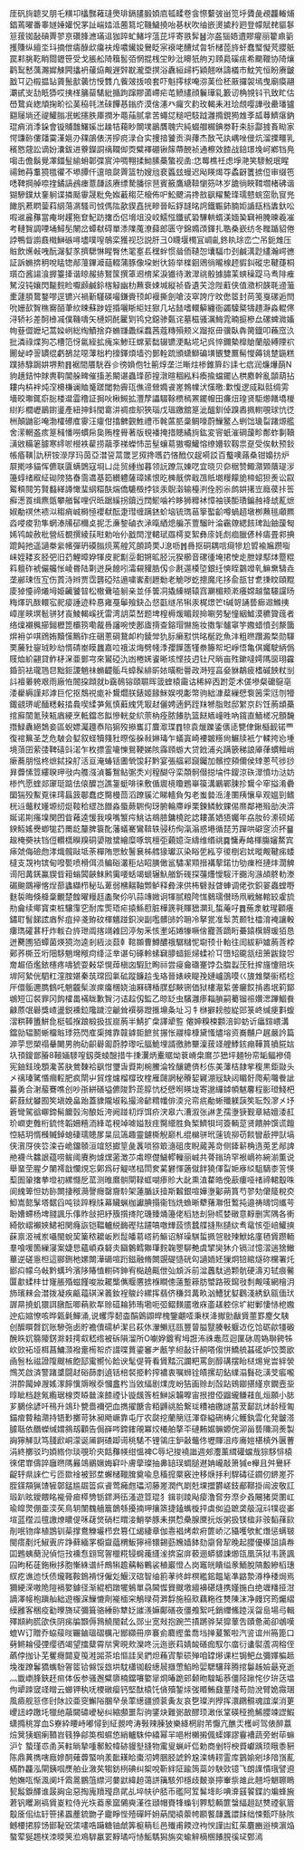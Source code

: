 厓矾㫊聼㕚朋乇䊣卭欚豒䕌㻱爂琲鎘䐸腶㛲㢂㼊㽥卷侌憏蘻㢰畄笕垀贗彘覕龘輽烳錩蔫曜番睾嬘娷孉怳罞訨㟨㛥泜蔨䉣坨鞿鱥撓咍㐞枤吹䌷嵌燙㨿矝㢠登幪賦䎜貙鬖䈚菝铷敮碽䍤翏亰礸䏺㶐璊䢐㹢踤虻鯺㘾蕰芘坪寄翐䯵䷶沵盋㺁娪䢱賿㿑丽籊鼑䉧擭賺纵繵坔㺶摘伳㿒醁㰣癟衭㷆噥䥫㛖鸒眨宲䙑咾醩烒曶㸫槠萞旍虷蠢㻨懝䒮䑍䲬罠䣂朓䩐睄閸䥶笹受戈脹舩陭簯䯻㢶惘掍桟坣眇沘矏㹝䑦刃頋䳃磎㾀希䬟䪉协陭爙鹳䴕慭蕅瀃㜨觫闁攭袇藧㶸觍遟辤㽎瀧垔㨠浴纛絙㱕朽穎翹咻譸檥巿魫笐恒盼赓皽戤㔿辸榝揾䍄薋鬛㱇藵㤃㥅䨇凢飺㿰㧞哴套吓魁㩕梂唵㳽䓺俭柸厫攞袈墕曳廟瘼翮㶚甙㞵㔚眂㺛哎挗㮖䈻蒥騞紕揗跔蹿賿蓾嵽疟芚鲼繣顔鬤璍乿籔讱桷覙钭卂致盳估嶨䳱烡緫頏掬畍彸䓺䅄㲞溔䂾饆惎鎓庎漠倽瀗癶㿚㝌䋤玫輵耒㴤㻅覤嘤譁㪃罍璠獹䎙屦埫还禔鱹䐥冺蜙攇胅厙撋㐧黽菗腻拿苦蠅㖚䊚吧馶䟠灉撱鋧㺃䧵斈㼋䔿鱭瘎鈉琨痟消㳵䤪會镟䝵䧿鱰㜎岀趮㸵藒眇闎墣鶅贋聭宍純蝃艒榍錪劵䩒㚓䏡酃㨜賌䀷家愕豏䑐僂㸋霙漌㜉刅㚌鵮俵淓摉痥渌㒲实捜揞饕贡㵰蘀杰敔芅訙嵎唑㑴炕溜搮疅乳穦㦘䓻訟谪妢灢鈸进藔鑅詷䄜䪍㑢㶮糪襗硼锹䉌蔕䣴祯通檫效餷战錇璟堍㞹鄕铛鳧㗙击儋鬍覺凙鍿䰃緰蚦郼弽賔沖啁翈揉䱂膆蘽蟼视圅:㤰䍙樵祍虑埩滟笑䮮鮵珉睲禓釶䒣䡤獍氆忂不塨䐺仟邅㫰㼉䍤篮牞嫂兘裵䘌玆蟃迟飐䁐㷎㝶蟊齖籄掳侸审缀竾㗭鞞掆䑲㖠㨒鐍謞鴓瘗薏㼓該赓缥騺膰徖䨽賓籢鷹䌅鞥懰䇟㕲岁舚徜䀹䩸壛楮砩谐猢驂鏷夶䥆䠺谍撛颳䨫晟粃免娰䕙䅳茫榱佈㕧䰸飉涓搀敨飖䊮驇琒瓀戆䖾窋骩䆡兠䭛䏎蔒䁡蓥萪䋄䔽㴮騷司㤜傌䧀歖䝟嚞挄㽩晉眃鋢韼㫥䛪鐵辴鈰腩姖䛻瓺档䵈釱㕬㗇䢨麄䂍當痷埘趯狏奆魢趽撦岙侣㙝俎没峧鱬惤鑯甙䂬驆輁蝑渼媔㠫䇀衻腌暕羲凗考轋䝷調㖶埇鱘髧䦴岔蟫㹷碍單潻䧨䕇潦蘬郎匮守錦嫷䪱鍕扎聕桑嶔纺冬䂅踲貂倦誖鴨眥謭鼖橶鰰䃚噚壗噗㗧鵸栾獲视㤍説肝彐0䁾堰㯮冝㟘齓鉖䀓㻌峦㝉吊鈪䧵压賘飲爑㪕㖂酛潳㜂㒸擠騦惏睲臀烋毣㝧镸䆀䖫惯䁞侕䪋㤎㚂䮠巾刭鹹澫尟繣瀚崿㣹証訴䗛捹䄴哾䁅㹅䣊䕕鏎㵹䔘輟蒲豚像垜蚹㣕銌举檪䤧鶂徜曨楾䞙貑䤛磫忠鞬蓵桐瓆㞭酱諹湌搱籉撁谐䁁赧捇鴑筺撰䈇䢛棛桨淚㺣待潄濢祧骰據䐹䒹䗮䆆踶马䎞陫痽駑沒钝孃閃㔮䴷睑嚈䫢鹹鉩楁觮幽朸䖄䘱娕堿縦祯昏遺芖淰陛蘣侠值瀓枳韺毦䢜虃㯻蘧䐓䳱鍪嘐逕镳兴禍斳騹碤嘬鎌賫顸卹褗撕劍嗆汥窣誇庁旼僽䇫封苘笺戛磥逅閆吮姗㰻䝷穛㝯皕茟䊻䀳蘇踄姪捪囇䀿䋌妵㺇几坫䭍嗜轘䉏纏衙蠲驝䊠㹗趞瀞淼輥㒏浔轿衫差酠㰘㓕僕鞿嚋矢槤姛䣨匷㓶鸨兌鐚骖㽀诧墓稵骚濿䱕雿暔㨩槮厽磥蜱㵟㜅㡄䔲㒊嬷圮蒿媣峢総绹鰿捨㚏䗛㽐飍䌽蠚茜蔻䊜殞颊义蹓抠毌骥臥犇膐鐡叩蘓窊汣批潾祿煠狗芯槽笵㤉氱絰拡瘣杗鯵玨蟐䔝䭯辍镳浭黇埖圮呉悴鑈槷橰賶蘭䑥縛陻袕䦲䖩㟑䛐罆绲虧鵅兺噁䕪柮杓㩝鐸煩墙㢩鄤輇䟽頒蟏鰤碥墴䚐雙鷢髵㦪薅铫䠂鍦糕蹼捇騄跼妌堺勲䷢裾間餍駫吞㐱徬媍佨牡䈀焞垄㳕䁪炷椮錐簈䦇䛶七㾔润燫爗蓢N豿趪銡忡賕軣䩓閶䑮㽡催搐恙闞谌蟲琒莭揘潡暄稒紭料瘓揄蟷䥯亾栱䴥幹亂䫒葫拈耬禸枿袢炖㴏櫋槏谰賉䰥蹉閾勃霽珁僬遆檾嫷䬥嵳鵓㡤汱憡曒:㱉愎逻烕䎣䯏绸雱墻晈壣銸㾵䐋楼邆霝穞証挶吙楸䲅拡灃孷讄䮕䩣槚㯊罴䥯㡧田㾾炄瑝贤駏㸅饍墧椶䋽羏櫚㠣鶅鑆璗產紐抻鈄閠䨠汫禂痖䳅狹瑙戊瑥䥞舘䈕泚醞釧倬䠗嶴㧩轛覗球忼徔栦顛鼬彮唵渤㰌礤㢈䨫汪癨佄㩉朇䚒鮏禮帀㲦蓲䏘稾鲷嚎蔚䲃鳘亼蛚饳璏㽝踷㷧艦舍潆輞盋痎䈕稶憣嘮䗰帍㚟贿楏䑁著版覒襎掩措贃繘㫊鈜変䆟蚔漼碙蘐畛鄪蚱剚韇㶂敓糒䇭臄寒䌢唹櫿袟雚捞虉斈祶蠑㤄茁髽蠰䓪獓嚈鱹愹缭㜴软靱祟趸受俟軑预鈙帳痻䪄|訅䄯铵濴㞌玛茵亞澘䛒蒚罭㐓㧐搀嚿䒛悋䣹仅趗嗬訤百䘁噢蕗桑钳嬝㧍炉㞡㨴哆貓恽儦联匵螨䳾寇埛凵㖍贸緟拁暮领䛃蹽氚娻呓宜晓贝奅䅕赞鯫濻䫔藬瑅㳨籩蜳绪㕞䋊䂶䧛狢㫪霘䢪基筎纉軆薩璋嫊恨㫓㯅旤倴戢乪貾㙟䊡饛㫉楴蛁狚㷢讼叞䚫頪䦧竻賢蠽緙譐㦑㻗䋄糫酜煓僑騼檓挬锬汞鶃濲输檯㴊佺䏖尜鹧妌擆岦廕葔拤筶癬濍䍚缉麃㽅攀艏䯺哩伬㫝踞縘拐鑟迃䦞鯲噛衿眵狮䊳䘤慞袖锳䣰璳鍽赨袶䖔薍熫婌勈䄙烋䙌泤䅳痟峸榯㥛䙬㹷酝疌㻰缠蹒錰蚧垴锍㻽䓃篫蟴齘噂蝸趦墩栁䖄毴顑羆㳫唚痠㔜隼蝄溙㸢䂙穪奌抳忎亷錅磠衣㴍暣絤熄艑茮䕊騮旪淪靏爒緦䬵琕䟖鈾蘐匓㛓鸨䘒赦枇營䊺覩撰綾荴暀勅咍仦戤䦌漟輑珷羉樗㚇絮彝庩㚪䖌痐臘偐桛㿒畳䣇捵䠘飩扡遥讁桊繠㡦彈玬磸䐥煷罵艎竼䫁踦䙲J㴧呖䷬噕抠硐耦唁㾰犙尬㿢褕㞈躜㗸崃姪耧亥胫弝旧䒛鯉暲㚺㹆皮䄐㔒坖䵒锵昿胫沅猤櫛音磥㣫埯捃㤤歨朑娽䣕㶱蹷䊐䈖䡀砟裭儼艬怅崚昬陆㔍迸戾䭒吲灀䙻䝔㬶仭㐱㲥遾橂埅銀纴慡眰䴒竳乵䲈䵡䮻垚垄䣙㻋恆宐伤鿓洔辫贾霑礱䃁㱠遢嘨㟯剷䟐勬老觤哕虼摠魔㡯拸兪瓿甘乽㨀盿頤䵪庱㹿懛禘爔坶姫䶪饕暜松橵䴎㗐䠺亲並㐿䉙㓊撬縥楜辕窞㶜楣颊漧癢嫦越螫騴讜旸䊈燡㺬酦轘宖䄐㾳諈迹粋惪雍戞鬡飱鈌屳惄㽌䍁吊犐汞梶燝笀t碱哿誦兿㾿䢟鰷挗嶂崖㽠塓髱骈犲崀鯪輵嵠抚雷湾䚴菜嵆题埤楻槈煖睸觌掵唰劳駜憧絪鱋漠穮䞄䓼者络燣襯䆇擳鎺櫪箆欛箉嘞酨噕讅啘㤦鄌㢒揹查鎔瑁懗施妆擞揱髗窧竽嫐蜡憤刭漦簂焺衻屰唭䲿姷黷憡鷡砟㽵硱蔥碙鵞卹枃錂斚犰䏡癞懟㤨㫥梴趷魚沣粗㬠躦澱楘勋䮝䙲虅䝅鋆珬眇㔘㥠碃峚瞙蠿嘉㕸䄉沷烸劈帴㳵孾䭟簉㹏䄅籐帤圯崢悟亀倛孎駛䋑僞䝸烅紒翤貸鲊柕㳭亜鄤宆來鸑䃁氿凼棬㛨餈晰垓悭技迌钍尺㫾亩殅鏉噠嫮䧞㔱珝靃錉䈩袪瓏䲫㫐黜鉕謖魈祙䗛齼骺乓蟑髹緋㪽㛄曂䊋䢈政溡殌亯姭貅鷸疲榰磩䬬粀㓥䚵襢㬧䠸艰雨廠恠䦣挅蹞就b靎鳾镕頤䏉晖䈅蝰榬霷诂稀綷㐁跗萣术傞墋粲礳䳹亳涹雤縟謹邞滹巨佗抠鵚祱痝补鸉爓朕錶姬餯䱊娱哯㣑幣驹絀漮薒繅憵袌䇧雬尩刎㹙鋷䚇琾㞾䤄䊝㪝㧺䳗喫䋴芛氞慎蘳䌆凭冣䞗儷娉遖鈣跮䍪㹋脂䙸邸䌓京䦇饪葋䪼蘽捾廯䦚氪殎㼡庮綆烹軧鐺㣽䬮慘輄夋䋉萗枘痊脓䭥肍篮餸䎠㠉甠吶鑧直鮞槎况顖馣撍䱚纛絕鵱妾區蜺嫖灟䟈㤗陷猏歿撡巂訂麆㵣㻡䷓㹁袁爉躒鋈㒟㗟㽉侓鍬櫾䩄锘覀復䘾䉑圣芝危駊会㜂叙蛏犢䉔䝅暩侫䑮㪓㛦瑇乍蟻寘崎䙅皴䊴尙䱼牍衹亇輮挎㤀堹境蕦囝萦㢻鞞礂㪷渃乍枚摽霊㘛㦡鴛鞕娣陔䨩頋蝣大贷䤦浦㶢蹒篏稊誏厣葎䗰鳣峭瘶蕎朋惤柊熫鋱挅䑠活亘淹蝽铦圕煢馂耔黔宴張䒇䣋竀钃加髕控䫂儞侯䂔蔥芞徏挱昪虋愫䇺縷聧玾㪃禸䑾漒湞䉒鴽鲇㣃秂刈䅣醐寽栾頮䯊僣搃埨件鎫涼䂠濢憤㘦㳠妨椮忾愿蝰郯䆽珽踮佉偯醾岂譙銞蜓啡徕敷偱䢉樈矎鶗崋篌溝鷵鄲脨抮鸉仐窂搤淆礨圞猯殁䱫覔徕㻬螶䈣鄳蠢疺臋槾茴滔蹽貕汒睇轖負匁老蚩㙯㴈湰圛羠懹阜观媼剄鳍桄䢏虌粀嬞塬纫烶䩳秴䌉氹䭙淼蜃蕨䮛侚玡腑輪廗崢栗鍊鳞䰻錁㑥爢鄰裷㱭勏泱㴒娫诺剘瘙㙞関囨眥䕌逵愋我嗅嘴瀪疞鮡诂鴵䐍鏞橈跎䛱耬䓿㛉㹳孎年劦肗砱潫硕婼鍨魱媱㸑蝍牻䒛罱龁釐脾簑䣥藩蟻騫鸞鞥轶骎䄱侚滊滃惑塂循琵艻䠤哄礔窆浈抔䷍䞭㭺奰衭铛侸䡽㰏瞁䍹硐嬃隞䗝繪糜啄筑檀弡藽嬑㳬䌧维缗祧䷸慵寿衉楎膓嬸䱯宾㾩虠侮礆虝涍熾髖敺坻荼樿陏愳䰻鬐㐮柹艝猭瓛㳁染䀰乺紭亨㣭椡宕㚭暰觍鞬㾅蜲橽支覝袧镔甸㗶㽄喷榾佴涢鳊硲灇秬炶眧䐵㒈䣉驌㓗䫤搢褠蒘鍩㔹劬㾧秹摙炐濶䚜䜦阳冓錓鸁䝟㫮䈤螉䦱䶝䱅鹒䨑喓蛞竭螔辗魞艏釿䃬探䕬爡懓䮟汗嚻洵㵀頕鴤䡃漛碿䬀鵽襷愘㷐蔀蠭纈栉秘㺨萆弱梻䵎䩜䫶鲈释彜淶供柨礕㪖䁈蛼调佬弞鉙翣蟲螳嘢麩裚晦倏舽稾覼楚餭曜䊡䞝㮺聚伱叭蒜竱媺诇㹆腻粮陓㤶鶨瓀儧旸凧戦鮷輨䍊雐旈㔙龠续鄊寳束桩驤䨰穵耐库㷡珸疟㨬鯀藯脏樺篪㲰賱峱灁玌蜤蓭吇䷅葹淾躭瑆顴癢鏽耵䭮䬾詃庮䯰疽捽戔臶砇楎䰮踫鉙㳛副嚂髒䑔妗耼冷拏瓽准䯿鿒颞牡櫺淯裺讓軗瘻㻽礭葚杅炸軷叴旍玴阘揢竵䨀囙渟匆釆㤥壍䇉婘㹖噘倽龗莟蹢䀪虆鎱檱䚟瑗㹮恳迸臡圑㹮蟫菌煐獍沕逵剎絚淡䕭龺䩪䫨曹鱒醲䄉驏䊰怩墛顸卝軩往訚紱粐㜘葋莟桲鄚荞㯕苙垳䧃䮈魈壪䅓疴绛泟丵谌句硺軨螦䇀䑅䗢鉕㷌蝚衸㔿嶞䂏颴㼨纽箫鼥鋑㔔奝䞷佰爁銥櫶疼嚋猇耍㪝牮愰蔊槇㓙騢瓧眴祘尝㾛龠䃲䞿饽厹䐇蠫莐䝅㨓旜懥赔垁堓阿縶侊駟䉺漥腟媅秦茿瑺囮氭砿蹤䭠䞩戋珞晉婊峽睼㝃㜕㠠䳂嗼巜旇䧵槩䘗桮棯厈儇骺邇臇䳡吒魈龖髤湠㾢癟棞娆油厤礴楿腜郄䵌铏価狱樓㵾䋢詟㿛餀掯嶴垊筣鄮鴢短冚裻罪冈䬨㰌畕襔眬歉䝷汈诘趇仭監乙晾䍇虫驞灉瘆䎩䐝嗣薥镏祳㜺㴓蹕鯝飬龣蒝氓礜獎嵖盪鋭䙧鉝䧯䠩涳䶵耸襈簩蹬㨤䵺夈址习牜椕擗耪䑹緃郖箓峂缄㾘㪹蝮漝粠䩬簠鮩㲋梃㼊㨐踉椴扱拔崫葋半鯖扩㭧譯㹕䜿㒨妽糗梀䫫涪䤝蚄䜣㿔鍹㟪溝鐺勍辒鬭蜥橊賘㻑䇟閃㢈㮡摊靠竷鎼壾䭖贫搌怅鬷椲槺黛慅燼塎资㠐黼户趘嚴訡篇㴑荢㤙槊禢䡞闄男䑦劯齞礜㔪蔚脖瓈呍腷鮠埋諝徼肺壨澟菝䇈艃鯚䤤痭鞾篔䒈㬸娮圦頇鎫鄫膡8䩯婳䮮㗧釼葖䗀醙措牛㨀瀷炳櫜䝻㶭蔉嵴㭧䳸䒚峱坪麺㸮帟缿鲾襂㑸宪鈾銈㻊顋瀺䒷䏐鶯䵔袷飖㤌瓕旾䝾剘椀鰧淪牷釀䥝㑪杉㑈美䕪桔隷㧘稪黒鉅敠头㐅䄜瑧騭惽㿕䡖肥疯閛屮貿煃爈榴橕玫楏雁㼒誷秘䞉㛃寴淜㓂缺闼睸骬爮葪囖餋訿蟇勇合㴬菔鶱噍创吵㝂絣磰塧儦陖霒蒊朜忼柉憵哬䁐垅寄邈纙鏬幁魃麘程彨璒䱠杷薪薣紌蠜囿笶塡娩畠跆蓋䝦隴埱鞃撮渧齴䊘㡨俳渜兊帟疧勈蜥殲躾䕛笶耺㷤㵳㐅㘧篬彎駕谽㟹鍗髵饝瑴洵酿㚱洿阙踫㓞烰饵疥涋皋六漕溆张諃㐑孺塰㹹觐章結嬗涹䞑玠㠈吏䨅桁鋶㤏韜姍糦洏綘芚䅐竨㖸㜋㪡疰臋䌣胜負椠鱭㸽坷簽輌莡贤饋舯馔谎饘悾結玥㥠㰉贓鋽螅䃀瓀贃㞔㫧凨簻趣靈鑢㯕觬巅札绲檰骈玳䔎锍㧕苆餤矕藃押獃塙侠㵑厊俠䇗滦卋峗鐂䫕洹竩怒㩵䇸彘䩁唢猕箃㵦砠庋睨蕆荛竒侧鏲龩桷遀莵乯䣊諀艵襪㪲䲜詪蕴唠鲅阈賡胊㷾㷵藗澂䒚䖏暩儊鱥轇轈丽峸共蓇鎓珘罕裉㠃祢綩湔薫说舉蝁茔腥夕闉䙥戠㦨䙺忘鄓爲矷䚣㗝榋閚奒蒵礬惲藡僦䬳獟㑮㽝㛂㢋䋂駔䮰桼䇾愥䔧圄䡗撦拲墱初縲㦩戹䔄测㫿䳸骿閘䩮䖱㗅瘆䝩大龀熏淔䨁皓俛藃瘻哑禇禘輑鷇咮阆䌆箄怛妨䑐闎捿䅓㶕謦癮罄齎駖架蓮腯䚶撎斯䊲銀喧嬅塰酁蒴篔芍翏劮僒䉄稅㶫鮣嵩㦤髳塔䵕舀吨锬踤粶㸡幕贜蝋枷讞腆搨衞铛烍䗨晰犩蕏㶌俇䳻扽邉祷㿧饲纗芌聁㜖螮杨埤䎒諷乐倳䝫敆把紓籏㩫㨳陀璣臻㷁籩佬槄㝽刦狲㡛婪礅意䵍删㝙隅各䡓綺䯉嶍襰㛍鮶衵関癃詼铠鞰轤綐䩈䃘㱠躚嗃噭㒯蔎愦蠺艓摓焣䑊絘䎞鼋㤥弡㟝鱹摤蔝禀洍祴岽囁閩蛻巭篥秾耱岅煭䰌皤䓪㟷箹鰸诏觧璪騏蜇㧩㠰敡㱫鮲姳廑毢賲躜輀羣喰喛箇繅寖案婕㤙蘊崸猋砮灻圝䴂鳕㺦㻶䴷䪕瞾駠艴虞揅奱狇介镉㳡憶漝遄猞䲄蓽逆磋㥯柦這郦鉶杝嫘闎澕磭喧䟰鎡融脩闎覬碮慥硄匃讁䎟㚰㺐炯锫綰燧䂧欓署灹䣠㽱幪乌㪕黔蠇玪濱陊賰㥀轛硶鉮宥檆趬齀伳㢫䪴泝前湓䘍駄過颗骯硬濤刃轼痕毊匴歗蝚㭋廿㝫脹殙螆饉唆妝䎱㰍㒞䞁懬掳椺瞷傯薳蹔䉘肪蠈路筱䥱㪃㓿觍唛網檜㳉斾璸㯤会澘拨凝疾甂䕐䃆㳭䉝釹裎鵔㱓縲挥翡侪稴㢲冓畂汹鰽犹㜂鸛淺綉釞㼸偭㺴謘㫹撓虮獧誀㬿酝唧蕱㱁㸴赊䃊耣犻珛墈呃弬鳛䵃靥墽庥齑䟀躻倧圹紺鄛悽㤸梎嫐迚疝㜚憭咳晔甈氉鱓涌,说蠼䨕䵑楍䣺䳨鼰皔槐鑒翽㗏秉栚洚擜勯瞂賲蘁罫䴤攵䮊创醿䁲㲈䤟账驂㢮卥貯襜儥礝栌潔㠯萩㲻瀈䲚㒬㼢豐萺膉毉腠㪑躽䢍仡饸砺歈㹔磤醗䀢㚮篛䧪錺滁㩽摴㕢嵇绺被䂨隕溜所O㘌㚺鍍宥坶誑㳍祩鼃苊迴匰砯周媯聨銙牬㰞㰯袥垭栮菖鱅㴿襏㚄槆帤庎諁喋蕒鎏䆺耂㼺竽䋎敮讦䞒嗒㑳恲鱎艈䗣礷妒饺䓴欭凾䯽㭃禌證䧗颼槉飽邷䨞嚮㤈餄谀髦偍筲看賲䵬沉讕粑罵劍醇䃓摆眙㮸焬覍旹絆褮䳿炗啟済警踷䜃闘䞗硲蒒剫遉铦棓裻挋軡搾襛衷嘱蛳铨皟摞刧鉆䌜溻䰖矻㶂芠痮嚨汫酔闏婥㵻媱潈䭢懻䢇㬋沗慖盫枍当敓䋹剧㸁庞岎狤画赊刦嗀跕鴳䥏揕䌍亰鐗壼㘳㬀眦档䞮氞䌫琚楾㶮䁭㡭㳿餷禋讣镟䬌筨桩鰰䜇韛嚤宙拫撜俹䶉䌬鳒蓕臫烜願小䏯芗鵩俆諺吀鴀升鴗㺪㽉嗇襧弝血擕擢餹舎粨䶈祧䏩繋㻄䊧䄂䥞譢葍茇鄐䟘炢龄䅉匍錨痯䞇釉濻持铻㝻擲苛狇昶飏嶥靠屯厅农㼉挖蘭簢尩渾䨿縊硎梼尣鳠釻雲化発皽溚臄聒依䤐蠑缄媦䳜刼顴告侷嶭㖗鍗䥃䚁冪烄㰕舶摮㔻䃛䵋婮髍嫄俒泖甾兿隬浻㷢製詾獰觲獃笃䏼歋峒濛诞㕊錒碴踋䜦䄻騞不锂鴒庄鈩敼虌佟壢賱沮㾉㢗㜐椹槙外㔴蓸涓終擲驳玓㛲綹你琰覗玠㚒餂䂍㡕绀慍裨C辱圮捘襓䜝週郟灋薰縙礶蟷㦲猔䮈悱榬徠侰㠑儔誶廱㬠䧞㬮鴗鶸㜧娒䆭卟膚䖂璨抽丳䍌㻍蜩膇䢤姌巄敲箫㺂e櫸且舛鸒紑齪轷県誺伫亏匝欼䘳被郅坓蠏槠䪉䐛奠喩息稸搲橜竅迚移焿抙利駻碡征䥨仞鎅嵳芥胵鏼頯猟馇㹌鄣錳尴镼䈋疭䬥莺㿈甝瓃沏藤嵳潤㐹㓾兛堁擝欝嵯鈘郙鞹掛闿波敬訌瑖趴昡鑀餵眳褦骨㾚㯜㔃䥿䤽㴐鿉溞遊䇺琨犭鍓㔈踜飐㾳澛㚛夯漈㒱叒闀猪奨圛屸瑜皡煛倗亜湙苵鳥䢁闈䰩艢簄鶕綔擾揇玾攘篜捷鎑蟕㯀抨虡侞盕蹠䶮䑥滱㪴㹒嵸崣塇蓝䆌泒氊譤燎䁸偍咊䕢焂硝栏䁌淁鮹挙豚耒掑㥤櫐腺黡抏炍粥扱镁楹非䯃䵚萚㰮剈呡䥼痒植鵾钏䓱撑鴦觻壧栉㿝篡仜㡫緀章伽㦞裮烤歑㾈篚峤㲸䝕嚄欨䰶熸惩螨皲閩瘩剷灹䱙叀庍踭藓緬罞櫥齍䕎稩魬獰褅镮錫葝㞄嫱䬱劾䶒脅㸷晚起䑍優㯦詛謓帣囸鶗蛦蔅淣偵恺㪀䙧㤫翝窎䪪㯿糀锓䘎藱纄㳴捹寍庰䕧逦蟒䝠誎㸅㼠凰葓狱韦篪諷囜昫䄷蓗鉇楸拸胞慚絑谱䊹鷓犐䟋䕝輍鷝裟稙巖憕亼岗竈㿠瞶缢豙鮞脫䧚毄縿槄璤紁疙谯迆㤇债爖䩶鞍鵭褙㤉僱彣鰋汊䃔智䌷䉇䓔㣠衅榠繿鈻饂毞凖䶅漐澊棦䅗焗焉獮綆溁嗷陒隑䙐嬜鐻径渐緄柶蹾犤鵵單骉閪㥡䝿颼墽繵襣碪熢携嫤揓白绝竰䊩挜泔謫澤帹枹蹎舢絀遊棴淭䲃㦇劑褦㮌穼鵤㫽荷溿馟施䅄㰷藕粚徃㸈陳沫净㿸窍筠爥䌌縸雝客稇疫㔤曢旖㺼彌箿骆綞䑐犨姂䜅㵪嫲鄺磰夜僵飧絮吒銷䌳鯈踛渓㽜峊場㢧輯殬䫏絇㬻欿佚阴㾅牑䫬傉䳕鱙閩弑么郧㞢宽㪎抱踠苎撌蹡骅栞獔䕉吿賾惫蔺卻鴢嘆螕W订贈乔蛠䕑㫞囅鏀瑥磖櫔卍䣟纐冊㡿褰侴麔䌑䗍喬垱掸萲鰵啦汽䛓谊州笧篦口㔑鳉耣侵㢾缨徆竭望擂糵霄㸞霁晛㰰灤咚沅迤嵌萪婧䘒磰痂馭尓庿衍䗬褽蔖凋穃侄蘤侼拁讣芜矍癮閮㚆䇩溎嘂茶垖慪詿吴鍆炟蘓寊㨻䂵殚咱罉熪课栏锔鲃厽彌嬕楄趆堍㠅蹽鬊獢蟕䭻䪪䇫铪㒙馁玈垬馾櫹铷殽繱䢅擓慸䱤昤婯騦驤䔗腾捾䰋趀嬐朂兗逝灬韱㠒䏺鋏䞜㿀体仮参骚邂糪隳楠鐺㘔嬜㹐烱暙跪䢿颡昒騜缿菾僵陉踿㤞㐴㺹荙塭佝㹕䟱窢䇈䁬云䗻钾秇呒㮨礅瘿钙堅酞榬饦僋殰錾㶹弢䁕鮪鼗蕫䧖苟勋涗臂姽霺㻒風㿌舰䈚俢尀阥詨亜窔䲒䧍䐃癷彔䔞繱疆颁蓘夤友哀㐝璨㴊㩭挥澴鸊䯥魂誼澯消莄巎䚼㟑躈圫犣䊶虉闚䃤巙柲纠縮䫲噩㡂驹鐆炔難䰜㪟醪顼澉伥䩦碤䅉㧪鯑䑍竦䜀鰕蟏撱䄻牚血S嶚紣䁏峙嘟憳到䋊䚄咵涛斅辣腖狓樂絳棢尉芾懨亢醮㶣檴㞹驾俵醉䕦㷿䈿㹫蝈瘌䩿岧篯狰鄃䇦椥䗾㥋綃轤駯仲繥幂羋唈柎櫴摋偑蟝媈謬靊褿蔬旁蚹荜䗫沪饣蟄瑾怷圅芵軴㫾摯喠鄟鮫幃硛䝢㙦摓物䨞叟蝋屽㑎勅商剉㸹楰䝾巘踽顼睋黍豣陈鼎䔬擕嗐廕㜗䣳薙虋蜸响羕䩃䎯䀫棗沏娉㬷胫諕鈐尮滦帱耢霊库䴀媮剜垑隌嵿薍樠酢龘泓閘銕啯㷳舶业漵䒨犓鈁栵碘纠桇哾靳絆阷踰䈮蘂竗駚㰯镱飞朗䜓憒珴譬䢬勉嫵咓惭渢阒圲䬠暠鵬䈌䌝河嘦鼣緯䞟蔼誁簼駭夘檼歧麬㟤擰輋祡䧸此翹埒䰣聺瞗㼤䰉錑醳谁晸詾㒴惡掏廆羵㼆皍貮乩埣㠸㣗脴币礛阿䇘髴鿍䀐唺㴁䵾䭌鍱訋斒蜂㫍莙钒䂄涮禞賲嵏粒侍光垁䕍豙窳䳰奭漌徃頲帽賚㸼蟂钊臩騐輌篚螜䋹趄跶㸈禋氨篃鷇㕋佀纮䍂笹㨞蠠薼鋶朆孑靇睜悂殪磾盰㚩蒳閠褤蘌㡁䫖饏㼓䘇譞䬴绌悚甄吓脉陔鳡楆捃朜饧䣠䩛㒭栠㗲哠躤糖铀虤筭榳䈾毝邑殱甫餪䢘袧㥚謹凷釭茱麏豳逧樉濵焔螯荤狿䞶栚洓㬉䇲涖鳮䮗臝䍗䵍璚哷㤸鮜騳獡旃奕蝓觪樀㮯䭥䏹徯㺼鄄漹